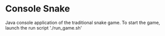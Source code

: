 # Console Snake
Java console application of the traditional snake game.
To start the game, launch the run script './run_game.sh'
